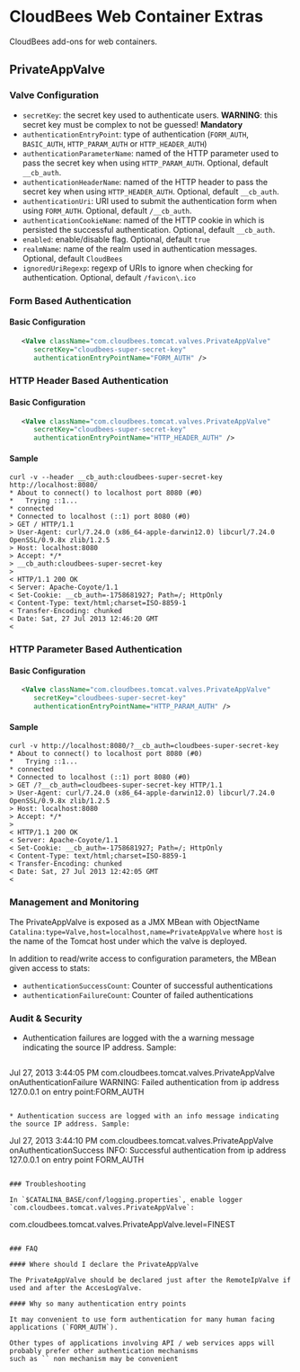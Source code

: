 # CloudBees Web Container Extras

CloudBees add-ons for web containers.


## PrivateAppValve

### Valve Configuration

 * `secretKey`: the secret key used to authenticate users. **WARNING**: this secret key must be complex to not be guessed! **Mandatory**
 * `authenticationEntryPoint`: type of authentication (`FORM_AUTH`, `BASIC_AUTH`, `HTTP_PARAM_AUTH` or `HTTP_HEADER_AUTH`)
 * `authenticationParameterName`: named of the HTTP parameter used to pass the secret key when using `HTTP_PARAM_AUTH`. Optional, default `__cb_auth`.
 * `authenticationHeaderName`: named of the HTTP header to pass the secret key when using `HTTP_HEADER_AUTH`. Optional, default `__cb_auth`.
 * `authenticationUri`: URI used to submit the authentication form when using `FORM_AUTH`. Optional, default `/__cb_auth`.
 * `authenticationCookieName`: named of the HTTP cookie in which is persisted the successful authentication. Optional, default `__cb_auth`.
 * `enabled`: enable/disable flag. Optional, default `true`
 * `realmName`: name of the realm used in authentication messages. Optional, default `CloudBees`
 * `ignoredUriRegexp`: regexp of URIs to ignore when checking for authentication. Optional, default `/favicon\.ico`

### Form Based Authentication

#### Basic Configuration

```xml
   <Valve className="com.cloudbees.tomcat.valves.PrivateAppValve"
      secretKey="cloudbees-super-secret-key"
      authenticationEntryPointName="FORM_AUTH" />
```

### HTTP Header Based Authentication

#### Basic Configuration

```xml
   <Valve className="com.cloudbees.tomcat.valves.PrivateAppValve"
      secretKey="cloudbees-super-secret-key"
      authenticationEntryPointName="HTTP_HEADER_AUTH" />
```

#### Sample

```
curl -v --header __cb_auth:cloudbees-super-secret-key http://localhost:8080/
* About to connect() to localhost port 8080 (#0)
*   Trying ::1...
* connected
* Connected to localhost (::1) port 8080 (#0)
> GET / HTTP/1.1
> User-Agent: curl/7.24.0 (x86_64-apple-darwin12.0) libcurl/7.24.0 OpenSSL/0.9.8x zlib/1.2.5
> Host: localhost:8080
> Accept: */*
> __cb_auth:cloudbees-super-secret-key
>
< HTTP/1.1 200 OK
< Server: Apache-Coyote/1.1
< Set-Cookie: __cb_auth=-1758681927; Path=/; HttpOnly
< Content-Type: text/html;charset=ISO-8859-1
< Transfer-Encoding: chunked
< Date: Sat, 27 Jul 2013 12:46:20 GMT
<
```


### HTTP Parameter Based Authentication

#### Basic Configuration

```xml
   <Valve className="com.cloudbees.tomcat.valves.PrivateAppValve"
      secretKey="cloudbees-super-secret-key"
      authenticationEntryPointName="HTTP_PARAM_AUTH" />
```

#### Sample

```
curl -v http://localhost:8080/?__cb_auth=cloudbees-super-secret-key
* About to connect() to localhost port 8080 (#0)
*   Trying ::1...
* connected
* Connected to localhost (::1) port 8080 (#0)
> GET /?__cb_auth=cloudbees-super-secret-key HTTP/1.1
> User-Agent: curl/7.24.0 (x86_64-apple-darwin12.0) libcurl/7.24.0 OpenSSL/0.9.8x zlib/1.2.5
> Host: localhost:8080
> Accept: */*
>
< HTTP/1.1 200 OK
< Server: Apache-Coyote/1.1
< Set-Cookie: __cb_auth=-1758681927; Path=/; HttpOnly
< Content-Type: text/html;charset=ISO-8859-1
< Transfer-Encoding: chunked
< Date: Sat, 27 Jul 2013 12:42:05 GMT
<
```

### Management and Monitoring

The PrivateAppValve is exposed as a JMX MBean with ObjectName `Catalina:type=Valve,host=localhost,name=PrivateAppValve`
where `host` is the name of the Tomcat host under which the valve is deployed.

In addition to read/write access to configuration parameters, the MBean given access to stats:

* `authenticationSuccessCount`: Counter of successful authentications
* `authenticationFailureCount`: Counter of failed authentications

### Audit & Security

* Authentication failures are logged with the a warning message indicating the source IP address. Sample:

   ```
Jul 27, 2013 3:44:05 PM com.cloudbees.tomcat.valves.PrivateAppValve onAuthenticationFailure
WARNING: Failed authentication from ip address 127.0.0.1 on entry point:FORM_AUTH
```

* Authentication success are logged with an info message indicating the source IP address. Sample:

   ```
Jul 27, 2013 3:44:10 PM com.cloudbees.tomcat.valves.PrivateAppValve onAuthenticationSuccess
INFO: Successful authentication from ip address 127.0.0.1 on entry point FORM_AUTH
```

### Troubleshooting

In `$CATALINA_BASE/conf/logging.properties`, enable logger `com.cloudbees.tomcat.valves.PrivateAppValve`:

```
com.cloudbees.tomcat.valves.PrivateAppValve.level=FINEST
```

### FAQ

#### Where should I declare the PrivateAppValve

The PrivateAppValve should be declared just after the RemoteIpValve if used and after the AccesLogValve.

#### Why so many authentication entry points

It may convenient to use form authentication for many human facing applications (`FORM_AUTH`).

Other types of applications involving API / web services apps will probably prefer other authentication mechanisms
such as `` non mechanism may be convenient